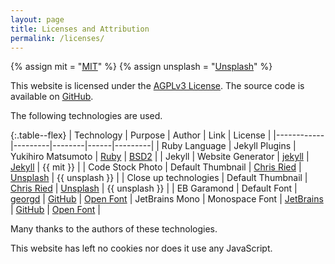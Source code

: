 ```yaml
---
layout: page
title: Licenses and Attribution
permalink: /licenses/
---
```


{% assign mit = "[MIT](https://github.com/jekyll/jekyll/blob/master/LICENSE)" %}
{% assign unsplash = "[Unsplash](https://unsplash.com/license)" %}

This website is licensed under the [AGPLv3
License](https://github.com/markovejnovic/markovejnovic.com/blob/main/LICENSE).
The source code is available on
[GitHub](https://github.com/markovejnovic/markovejnovic.com).

The following technologies are used.

{:.table--flex}
| Technology | Purpose | Author | Link | License |
|------------|---------|--------|------|---------|
| Ruby Language | Jekyll Plugins | Yukihiro Matsumoto | [Ruby](https://www.ruby-lang.org/en/) | [BSD2](https://www.ruby-lang.org/en/about/license.txt) |
| Jekyll | Website Generator | [jekyll](https://github.com/jekyll) | [Jekyll](https://jekyllrb.com/) | {{ mit }} |
| Code Stock Photo | Default Thumbnail | [Chris Ried](https://unsplash.com/@cdr6934) | [Unsplash](https://unsplash.com/photos/ieic5Tq8YMk) | {{ unsplash }} |
| Close up technologies | Default Thumbnail | [Chris Ried](https://unsplash.com/@cdr6934) | [Unsplash](https://unsplash.com/photos/bN5XdU-bap4) | {{ unsplash }} |
| EB Garamond | Default Font | [georgd](https://github.com/georgd) | [GitHub](https://github.com/georgd/EB-Garamond) | [Open Font](https://github.com/georgd/EB-Garamond/blob/master/COPYING)
| JetBrains Mono | Monospace Font | [JetBrains](https://github.com/JetBrains) | [GitHub](https://github.com/JetBrains/JetBrainsMono) | [Open Font](https://github.com/JetBrains/JetBrainsMono/blob/master/OFL.txt) |

Many thanks to the authors of these technologies.

This website has left no cookies nor does it use any JavaScript.
